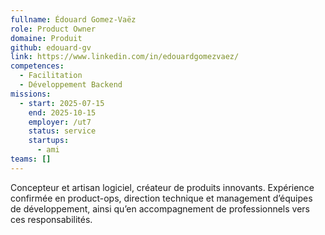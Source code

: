 ```yaml
---
fullname: Édouard Gomez-Vaëz
role: Product Owner
domaine: Produit
github: edouard-gv
link: https://www.linkedin.com/in/edouardgomezvaez/
competences:
  - Facilitation
  - Développement Backend
missions:
  - start: 2025-07-15
    end: 2025-10-15
    employer: /ut7
    status: service
    startups:
      - ami
teams: []
---
```

Concepteur et artisan logiciel, créateur de produits innovants. Expérience confirmée en product-ops, direction technique et management d’équipes de développement, ainsi qu’en accompagnement de professionnels vers ces responsabilités.